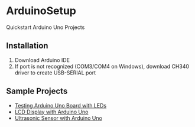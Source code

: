 # ArduinoSetup
Quickstart Arduino Uno Projects

## Installation
1. Download Arduino IDE
2. If port is not recognized (COM3/COM4 on Windows), download CH340 driver to create USB-SERIAL port

## Sample Projects
* [Testing Arduino Uno Board with LEDs](0_led)
* [LCD Display with Arduino Uno](1_lcd)
* [Ultrasonic Sensor with Arduino Uno](2_ultrasonic)